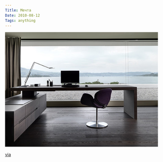 ```yaml
---
Title: Мечта
Date: 2010-08-12
Tags: anything
---
```


![Desk](images/desk.jpg)

[via](http://simpledesks.tumblr.com/post/936651796/just-one-i-stumbled-across)